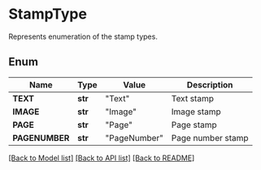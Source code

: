 ﻿# StampType
Represents enumeration of the stamp types.

## Enum
Name | Type | Value | Description
------------ | ------------- | ------------- | -------------
**TEXT** | **str** | "Text" | Text stamp
**IMAGE** | **str** | "Image" | Image stamp
**PAGE** | **str** | "Page" | Page stamp
**PAGENUMBER** | **str** | "PageNumber" | Page number stamp


[[Back to Model list]](../README.md#documentation-for-models) [[Back to API list]](../README.md#documentation-for-api-endpoints) [[Back to README]](../README.md)


